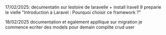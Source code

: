 17/02/2025: 
decumentatin sur lestoire de laravelle + install lravell 9
preparie le vielle "Introduction à Laravel : Pourquoi choisir ce framework ?"

18/02/2025 
documentation et egalement appllique sur migration 
je commence ecriter des models pour demain complite crud user 